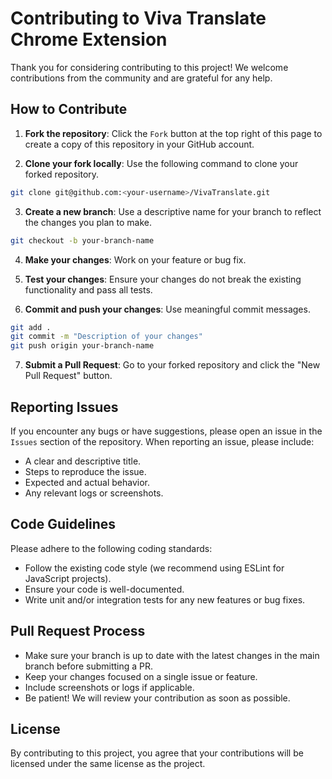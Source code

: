 # Contributing to Viva Translate Chrome Extension

Thank you for considering contributing to this project! We welcome contributions from the community and are grateful for any help.

## How to Contribute

1. **Fork the repository**: Click the `Fork` button at the top right of this page to create a copy of this repository in your GitHub account.

2. **Clone your fork locally**: Use the following command to clone your forked repository.

```bash
git clone git@github.com:<your-username>/VivaTranslate.git
```

3. **Create a new branch**: Use a descriptive name for your branch to reflect the changes you plan to make.

```bash
git checkout -b your-branch-name
```

4. **Make your changes**: Work on your feature or bug fix.

5. **Test your changes**: Ensure your changes do not break the existing functionality and pass all tests.

6. **Commit and push your changes**: Use meaningful commit messages.

```bash
git add .
git commit -m "Description of your changes"
git push origin your-branch-name
```

7. **Submit a Pull Request**: Go to your forked repository and click the "New Pull Request" button.

## Reporting Issues

If you encounter any bugs or have suggestions, please open an issue in the `Issues` section of the repository. When reporting an issue, please include:

- A clear and descriptive title.
- Steps to reproduce the issue.
- Expected and actual behavior.
- Any relevant logs or screenshots.

## Code Guidelines

Please adhere to the following coding standards:

- Follow the existing code style (we recommend using ESLint for JavaScript projects).
- Ensure your code is well-documented.
- Write unit and/or integration tests for any new features or bug fixes.

## Pull Request Process

- Make sure your branch is up to date with the latest changes in the main branch before submitting a PR.
- Keep your changes focused on a single issue or feature.
- Include screenshots or logs if applicable.
- Be patient! We will review your contribution as soon as possible.

## License

By contributing to this project, you agree that your contributions will be licensed under the same license as the project.
